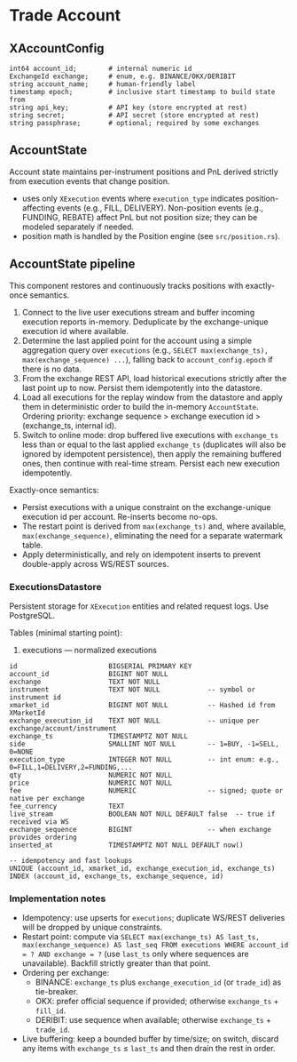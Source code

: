 # Trade Account

## XAccountConfig

```
int64 account_id;        # internal numeric id
ExchangeId exchange;     # enum, e.g. BINANCE/OKX/DERIBIT
string account_name;     # human-friendly label
timestamp epoch;         # inclusive start timestamp to build state from
string api_key;          # API key (store encrypted at rest)
string secret;           # API secret (store encrypted at rest)
string passphrase;       # optional; required by some exchanges
```


## AccountState
Account state maintains per-instrument positions and PnL derived strictly from execution events that change position.

- uses only `XExecution` events where `execution_type` indicates position-affecting events (e.g., FILL, DELIVERY). Non-position events (e.g., FUNDING, REBATE) affect PnL but not position size; they can be modeled separately if needed.
- position math is handled by the Position engine (see `src/position.rs`).


## AccountState pipeline

This component restores and continuously tracks positions with exactly-once semantics.

1) Connect to the live user executions stream and buffer incoming execution reports in-memory. Deduplicate by the exchange-unique execution id where available.
2) Determine the last applied point for the account using a simple aggregation query over `executions` (e.g., `SELECT max(exchange_ts), max(exchange_sequence) ...`), falling back to `account_config.epoch` if there is no data.
3) From the exchange REST API, load historical executions strictly after the last point up to now. Persist them idempotently into the datastore.
4) Load all executions for the replay window from the datastore and apply them in deterministic order to build the in-memory `AccountState`. Ordering priority: exchange sequence > exchange execution id > (exchange_ts, internal id).
5) Switch to online mode: drop buffered live executions with `exchange_ts` less than or equal to the last applied `exchange_ts` (duplicates will also be ignored by idempotent persistence), then apply the remaining buffered ones, then continue with real-time stream. Persist each new execution idempotently.

Exactly-once semantics:

- Persist executions with a unique constraint on the exchange-unique execution id per account. Re-inserts become no-ops.
- The restart point is derived from `max(exchange_ts)` and, where available, `max(exchange_sequence)`, eliminating the need for a separate watermark table.
- Apply deterministically, and rely on idempotent inserts to prevent double-apply across WS/REST sources.


### ExecutionsDatastore

Persistent storage for `XExecution` entities and related request logs. Use PostgreSQL.

Tables (minimal starting point):

1) executions — normalized executions

```
id                       BIGSERIAL PRIMARY KEY
account_id               BIGINT NOT NULL
exchange                 TEXT NOT NULL
instrument               TEXT NOT NULL            -- symbol or instrument id
xmarket_id               BIGINT NOT NULL          -- Hashed id from XMarketId
exchange_execution_id    TEXT NOT NULL            -- unique per exchange/account/instrument
exchange_ts              TIMESTAMPTZ NOT NULL
side                     SMALLINT NOT NULL        -- 1=BUY, -1=SELL, 0=NONE
execution_type           INTEGER NOT NULL         -- int enum: e.g., 0=FILL,1=DELIVERY,2=FUNDING,...
qty                      NUMERIC NOT NULL
price                    NUMERIC NOT NULL
fee                      NUMERIC                  -- signed; quote or native per exchange
fee_currency             TEXT
live_stream              BOOLEAN NOT NULL DEFAULT false  -- true if received via WS
exchange_sequence        BIGINT                   -- when exchange provides ordering
inserted_at              TIMESTAMPTZ NOT NULL DEFAULT now()

-- idempotency and fast lookups
UNIQUE (account_id, xmarket_id, exchange_execution_id, exchange_ts) 
INDEX (account_id, exchange_ts, exchange_sequence, id)
```


### Implementation notes

- Idempotency: use upserts for `executions`; duplicate WS/REST deliveries will be dropped by unique constraints.
- Restart point: compute via `SELECT max(exchange_ts) AS last_ts, max(exchange_sequence) AS last_seq FROM executions WHERE account_id = ? AND exchange = ?` (use `last_ts` only where sequences are unavailable). Backfill strictly greater than that point.
- Ordering per exchange:
  - BINANCE: `exchange_ts` plus `exchange_execution_id` (or `trade_id`) as tie-breaker.
  - OKX: prefer official sequence if provided; otherwise `exchange_ts` + `fill_id`.
  - DERIBIT: use sequence when available; otherwise `exchange_ts` + `trade_id`.
- Live buffering: keep a bounded buffer by time/size; on switch, discard any items with `exchange_ts` ≤ `last_ts` and then drain the rest in order.
